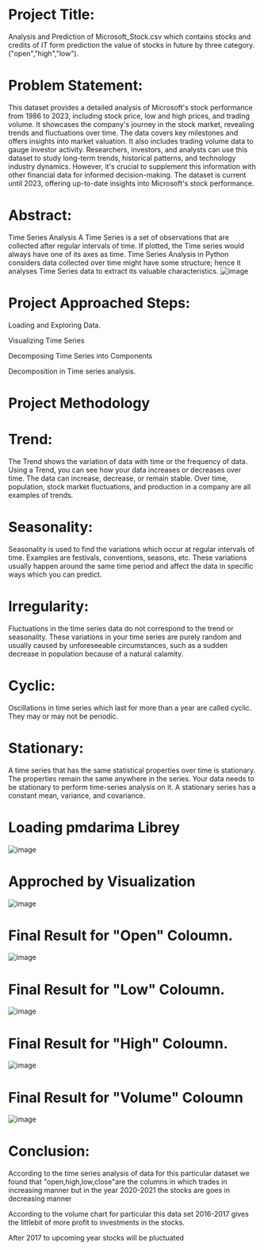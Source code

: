 # Project Title:
Analysis and Prediction of Microsoft_Stock.csv which contains stocks and credits of IT form prediction the value of stocks in future by three category.("open","high","low").

# Problem Statement:
This dataset provides a detailed analysis of Microsoft's stock performance from 1986 to 2023, including stock price, low and high prices, and trading volume. It showcases the company's journey in the stock market, revealing trends and fluctuations over time. The data covers key milestones and offers insights into market valuation. It also includes trading volume data to gauge investor activity. Researchers, investors, and analysts can use this dataset to study long-term trends, historical patterns, and technology industry dynamics. However, it's crucial to supplement this information with other financial data for informed decision-making. The dataset is current until 2023, offering up-to-date insights into Microsoft's stock performance.

# Abstract:
Time Series Analysis A Time Series is a set of observations that are collected after regular intervals of time. If plotted, the Time series would always have one of its axes as time. Time Series Analysis in Python considers data collected over time might have some structure; hence it analyses Time Series data to extract its valuable characteristics.
![image](https://github.com/Manichandachiever1/TimeSeriesanalysis/assets/127472257/1d443eb6-11a2-4434-98f1-432f56b550af)


# Project Approached Steps:
Loading and Exploring Data.

Visualizing Time Series

Decomposing Time Series into Components

Decomposition in Time series analysis.
# Project Methodology
# Trend:
The Trend shows the variation of data with time or the frequency of data. Using a Trend, you can see how your data increases or decreases over time. The data can increase, decrease, or remain stable. Over time, population, stock market fluctuations, and production in a company are all examples of trends.

# Seasonality:
Seasonality is used to find the variations which occur at regular intervals of time. Examples are festivals, conventions, seasons, etc. These variations usually happen around the same time period and affect the data in specific ways which you can predict.

# Irregularity:
Fluctuations in the time series data do not correspond to the trend or seasonality. These variations in your time series are purely random and usually caused by unforeseeable circumstances, such as a sudden decrease in population because of a natural calamity.

# Cyclic:
Oscillations in time series which last for more than a year are called cyclic. They may or may not be periodic.

# Stationary:
A time series that has the same statistical properties over time is stationary. The properties remain the same anywhere in the series. Your data needs to be stationary to perform time-series analysis on it. A stationary series has a constant mean, variance, and covariance.
# Loading pmdarima Librey
![image](https://github.com/Manichandachiever1/TimeSeriesanalysis/assets/127472257/66981c38-6d03-4690-a638-58c7c843023a)


# Approched by Visualization
![image](https://github.com/Manichandachiever1/TimeSeriesanalysis/assets/127472257/65080907-c6a8-47de-b93b-24cbd82b4007)


# Final Result for "Open" Coloumn.
![image](https://github.com/Manichandachiever1/TimeSeriesanalysis/assets/127472257/24300276-9cb2-4af3-8774-211a7c2d1e43)


# Final Result for "Low" Coloumn.
![image](https://github.com/Manichandachiever1/TimeSeriesanalysis/assets/127472257/53608cc9-aef9-4edf-bea9-492a5ca4eb19)


# Final Result for "High" Coloumn.
![image](https://github.com/Manichandachiever1/TimeSeriesanalysis/assets/127472257/f94fc7c2-3e5c-490f-b0f1-e83377b1fb11)


# Final Result for "Volume" Coloumn
![image](https://github.com/Manichandachiever1/TimeSeriesanalysis/assets/127472257/32e39231-d621-414c-8d1d-a30d5580cb82)


# Conclusion:
According to the time series analysis of data for this particular dataset we found that "open,high,low,close"are the columns in which trades in increasing manner but in the year 2020-2021 the stocks are goes in decreasing manner

According to the volume chart for particular this data set 2016-2017 gives the littlebit of more profit to investments in the stocks.

After 2017 to upcoming year stocks will be pluctuated
